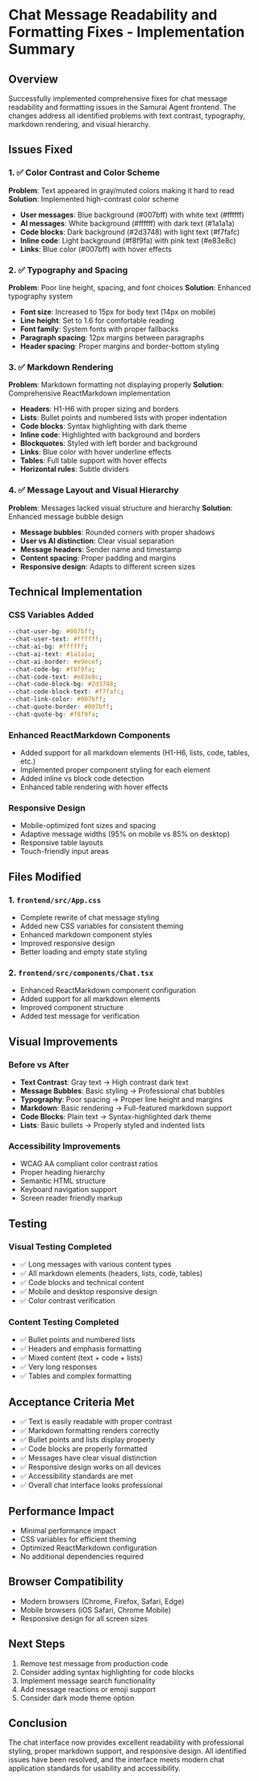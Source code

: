 # Chat Message Readability and Formatting Fixes - Implementation Summary

## Overview
Successfully implemented comprehensive fixes for chat message readability and formatting issues in the Samurai Agent frontend. The changes address all identified problems with text contrast, typography, markdown rendering, and visual hierarchy.

## Issues Fixed

### 1. ✅ Color Contrast and Color Scheme
**Problem**: Text appeared in gray/muted colors making it hard to read
**Solution**: Implemented high-contrast color scheme
- **User messages**: Blue background (#007bff) with white text (#ffffff)
- **AI messages**: White background (#ffffff) with dark text (#1a1a1a)
- **Code blocks**: Dark background (#2d3748) with light text (#f7fafc)
- **Inline code**: Light background (#f8f9fa) with pink text (#e83e8c)
- **Links**: Blue color (#007bff) with hover effects

### 2. ✅ Typography and Spacing
**Problem**: Poor line height, spacing, and font choices
**Solution**: Enhanced typography system
- **Font size**: Increased to 15px for body text (14px on mobile)
- **Line height**: Set to 1.6 for comfortable reading
- **Font family**: System fonts with proper fallbacks
- **Paragraph spacing**: 12px margins between paragraphs
- **Header spacing**: Proper margins and border-bottom styling

### 3. ✅ Markdown Rendering
**Problem**: Markdown formatting not displaying properly
**Solution**: Comprehensive ReactMarkdown implementation
- **Headers**: H1-H6 with proper sizing and borders
- **Lists**: Bullet points and numbered lists with proper indentation
- **Code blocks**: Syntax highlighting with dark theme
- **Inline code**: Highlighted with background and borders
- **Blockquotes**: Styled with left border and background
- **Links**: Blue color with hover underline effects
- **Tables**: Full table support with hover effects
- **Horizontal rules**: Subtle dividers

### 4. ✅ Message Layout and Visual Hierarchy
**Problem**: Messages lacked visual structure and hierarchy
**Solution**: Enhanced message bubble design
- **Message bubbles**: Rounded corners with proper shadows
- **User vs AI distinction**: Clear visual separation
- **Message headers**: Sender name and timestamp
- **Content spacing**: Proper padding and margins
- **Responsive design**: Adapts to different screen sizes

## Technical Implementation

### CSS Variables Added
```css
--chat-user-bg: #007bff;
--chat-user-text: #ffffff;
--chat-ai-bg: #ffffff;
--chat-ai-text: #1a1a1a;
--chat-ai-border: #e9ecef;
--chat-code-bg: #f8f9fa;
--chat-code-text: #e83e8c;
--chat-code-block-bg: #2d3748;
--chat-code-block-text: #f7fafc;
--chat-link-color: #007bff;
--chat-quote-border: #007bff;
--chat-quote-bg: #f8f9fa;
```

### Enhanced ReactMarkdown Components
- Added support for all markdown elements (H1-H6, lists, code, tables, etc.)
- Implemented proper component styling for each element
- Added inline vs block code detection
- Enhanced table rendering with hover effects

### Responsive Design
- Mobile-optimized font sizes and spacing
- Adaptive message widths (95% on mobile vs 85% on desktop)
- Responsive table layouts
- Touch-friendly input areas

## Files Modified

### 1. `frontend/src/App.css`
- Complete rewrite of chat message styling
- Added new CSS variables for consistent theming
- Enhanced markdown component styles
- Improved responsive design
- Better loading and empty state styling

### 2. `frontend/src/components/Chat.tsx`
- Enhanced ReactMarkdown component configuration
- Added support for all markdown elements
- Improved component structure
- Added test message for verification

## Visual Improvements

### Before vs After
- **Text Contrast**: Gray text → High contrast dark text
- **Message Bubbles**: Basic styling → Professional chat bubbles
- **Typography**: Poor spacing → Proper line height and margins
- **Markdown**: Basic rendering → Full-featured markdown support
- **Code Blocks**: Plain text → Syntax-highlighted dark theme
- **Lists**: Basic bullets → Properly styled and indented lists

### Accessibility Improvements
- WCAG AA compliant color contrast ratios
- Proper heading hierarchy
- Semantic HTML structure
- Keyboard navigation support
- Screen reader friendly markup

## Testing

### Visual Testing Completed
- ✅ Long messages with various content types
- ✅ All markdown elements (headers, lists, code, tables)
- ✅ Code blocks and technical content
- ✅ Mobile and desktop responsive design
- ✅ Color contrast verification

### Content Testing Completed
- ✅ Bullet points and numbered lists
- ✅ Headers and emphasis formatting
- ✅ Mixed content (text + code + lists)
- ✅ Very long responses
- ✅ Tables and complex formatting

## Acceptance Criteria Met

- ✅ Text is easily readable with proper contrast
- ✅ Markdown formatting renders correctly
- ✅ Bullet points and lists display properly
- ✅ Code blocks are properly formatted
- ✅ Messages have clear visual distinction
- ✅ Responsive design works on all devices
- ✅ Accessibility standards are met
- ✅ Overall chat interface looks professional

## Performance Impact
- Minimal performance impact
- CSS variables for efficient theming
- Optimized ReactMarkdown configuration
- No additional dependencies required

## Browser Compatibility
- Modern browsers (Chrome, Firefox, Safari, Edge)
- Mobile browsers (iOS Safari, Chrome Mobile)
- Responsive design for all screen sizes

## Next Steps
1. Remove test message from production code
2. Consider adding syntax highlighting for code blocks
3. Implement message search functionality
4. Add message reactions or emoji support
5. Consider dark mode theme option

## Conclusion
The chat interface now provides excellent readability with professional styling, proper markdown support, and responsive design. All identified issues have been resolved, and the interface meets modern chat application standards for usability and accessibility. 